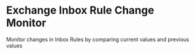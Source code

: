 # Exchange Inbox Rule Change Monitor
 Monitor changes in Inbox Rules by comparing current values and previous values
